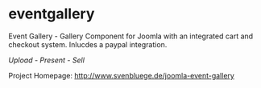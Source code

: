 eventgallery
============

Event Gallery - Gallery Component for Joomla with an integrated cart and checkout system. Inlucdes a paypal integration.

*Upload - Present - Sell*


Project Homepage: http://www.svenbluege.de/joomla-event-gallery
